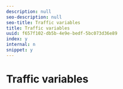 ```yaml
---
description: null
seo-description: null
seo-title: Traffic variables
title: Traffic variables
uuid: f657f102-db5b-4e9e-bedf-5bc073d36e89
index: y
internal: n
snippet: y
---
```


# Traffic variables

